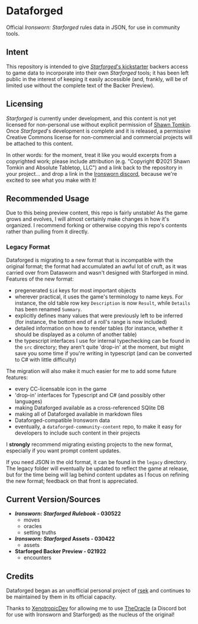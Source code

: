 # Dataforged

Official *Ironsworn: Starforged* rules data in JSON, for use in community tools.

## Intent

This repository is intended to give [*Starforged*'s kickstarter](https://www.kickstarter.com/projects/shawntomkin/ironsworn-starforged) backers access to game data to incorporate into their own *Starforged* tools; it has been left public in the interest of keeping it easily accessible (and, frankly, will be of limited use without the complete text of the Backer Preview).

## Licensing

*Starforged* is currently under development, and this content is not yet licensed for non-personal use without explicit permission of [Shawn Tomkin](https://www.ironswornrpg.com/). Once *Starforged*'s development is complete and it is released, a permissive Creative Commons license for non-commercial and commercial projects will be attached to this content.

In other words: for the moment, treat it like you would excerpts from a copyrighted work; please include attribution (e.g. "Copyright ©2021 Shawn Tomkin and Absolute Tabletop, LLC") and a link back to the repository in your project... and drop a link in the [Ironsworn discord](https://discordapp.com/invite/6QMvmJb), because we're excited to see what you make with it!

## Recommended Usage

Due to this being preview content, this repo is fairly unstable! As the game grows and evolves, I will almost certainly make changes in how it's organized. I recommend forking or otherwise copying this repo's contents rather than pulling from it directly.

### Legacy Format
Dataforged is migrating to a new format that is incompatible with the original format; the format had accumulated an awful lot of cruft, as it was carried over from Datasworn and wasn't designed with Starforged in mind. Features of the new format:

  * pregenerated `$id` keys for most important objects
  * wherever practical, it uses the game's terminology to name keys. For instance, the old table row key `Description` is now `Result`, while `Details` has been renamed `Summary`.
  * explicitly defines many values that were previously left to be inferred (for instance, the bottom end of a roll's range is now included)
  * detailed information on how to render tables (for instance, whether it should be displayed as a column of another table)
  * the typescript interfaces I use for internal typechecking can be found in the `src` directory; they aren't quite 'drop-in' at the moment, but might save you some time if you're writing in typescript (and can be converted to C# with little difficulty)

The migration will also make it much easier for me to add some future features:
  * every CC-licensable icon in the game
  * 'drop-in' interfaces for Typescript and C# (and possibly other languages)
  * making Dataforged available as a cross-referenced SQlite DB
  * making all of Dataforged available in markdown files
  * Dataforged-compatible Ironsworn data
  * eventually, a `dataforged-community-content` repo, to make it easy for developers to include such content in their projects

I **strongly** recommend migrating existing projects to the new format, especially if you want prompt content updates.

If you need JSON in the old format, it can be found in the `legacy` directory. The legacy folder will eventually be updated to reflect the game at release, but for the time being will lag behind content updates as I focus on refining the new format; feedback on that front is appreciated.

## Current Version/Sources

  * ***Ironsworn: Starforged Rulebook* - 030522**
    * moves
    * oracles
    * setting truths
  * ***Ironsworn: Starforged* Assets - 030422**
    * assets
  * **Starforged Backer Preview - 021922**
    * encounters

## Credits

Dataforged began as an unofficial personal project of [rsek](https://github.com/rsek) and continues to be maintained by them in its official capacity.

Thanks to [XenotropicDev](https://github.com/XenotropicDev) for allowing me to use [TheOracle](https://github.com/XenotropicDev/TheOracle) (a Discord bot for use with Ironsworn and Starforged) as the nucleus of the original!
